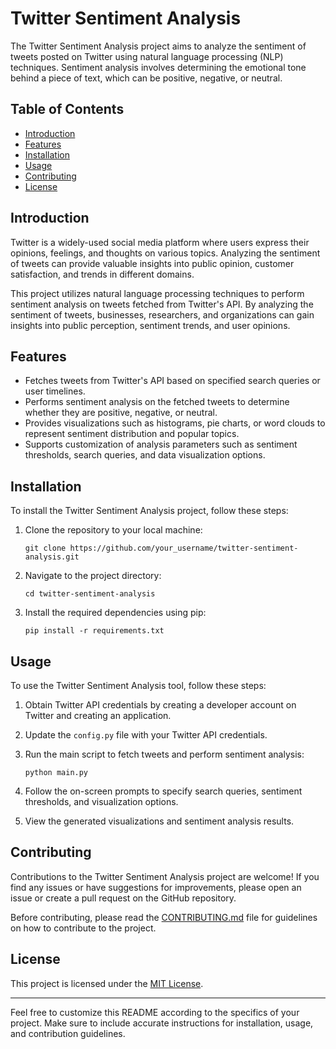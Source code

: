 # Twitter Sentiment Analysis

The Twitter Sentiment Analysis project aims to analyze the sentiment of tweets posted on Twitter using natural language processing (NLP) techniques. Sentiment analysis involves determining the emotional tone behind a piece of text, which can be positive, negative, or neutral.

## Table of Contents

- [Introduction](#introduction)
- [Features](#features)
- [Installation](#installation)
- [Usage](#usage)
- [Contributing](#contributing)
- [License](#license)

## Introduction

Twitter is a widely-used social media platform where users express their opinions, feelings, and thoughts on various topics. Analyzing the sentiment of tweets can provide valuable insights into public opinion, customer satisfaction, and trends in different domains.

This project utilizes natural language processing techniques to perform sentiment analysis on tweets fetched from Twitter's API. By analyzing the sentiment of tweets, businesses, researchers, and organizations can gain insights into public perception, sentiment trends, and user opinions.

## Features

- Fetches tweets from Twitter's API based on specified search queries or user timelines.
- Performs sentiment analysis on the fetched tweets to determine whether they are positive, negative, or neutral.
- Provides visualizations such as histograms, pie charts, or word clouds to represent sentiment distribution and popular topics.
- Supports customization of analysis parameters such as sentiment thresholds, search queries, and data visualization options.

## Installation

To install the Twitter Sentiment Analysis project, follow these steps:

1. Clone the repository to your local machine:

   ```
   git clone https://github.com/your_username/twitter-sentiment-analysis.git
   ```

2. Navigate to the project directory:

   ```
   cd twitter-sentiment-analysis
   ```

3. Install the required dependencies using pip:

   ```
   pip install -r requirements.txt
   ```

## Usage

To use the Twitter Sentiment Analysis tool, follow these steps:

1. Obtain Twitter API credentials by creating a developer account on Twitter and creating an application.
2. Update the `config.py` file with your Twitter API credentials.
3. Run the main script to fetch tweets and perform sentiment analysis:

   ```
   python main.py
   ```

4. Follow the on-screen prompts to specify search queries, sentiment thresholds, and visualization options.
5. View the generated visualizations and sentiment analysis results.

## Contributing

Contributions to the Twitter Sentiment Analysis project are welcome! If you find any issues or have suggestions for improvements, please open an issue or create a pull request on the GitHub repository.

Before contributing, please read the [CONTRIBUTING.md](CONTRIBUTING.md) file for guidelines on how to contribute to the project.

## License

This project is licensed under the [MIT License](LICENSE).

---

Feel free to customize this README according to the specifics of your project. Make sure to include accurate instructions for installation, usage, and contribution guidelines.
